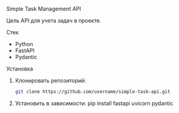 Simple Task Management API

Цель
API для учета задач в проекте.

Стек
- Python
- FastAPI
- Pydantic

Установка
1. Клонировать репозиторий:
   ```bash
   git clone https://github.com/username/simple-task-api.git
2. Установить в зависимости:
pip install fastapi uvicorn pydantic   


